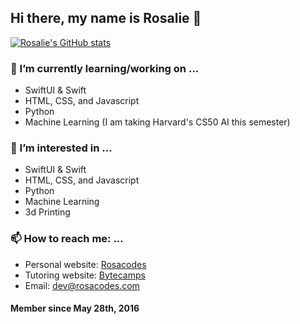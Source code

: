 ## Hi there, my name is Rosalie 👋

[![Rosalie's GitHub stats](https://github-readme-stats.vercel.app/api?username=RosalieWessels&show_icons=true)](https://github.com/anuraghazra/github-readme-stats)

### 🌱 I’m currently learning/working on ...
- SwiftUI & Swift
- HTML, CSS, and Javascript
- Python
- Machine Learning (I am taking Harvard's CS50 AI this semester)

### 👀 I’m interested in ...
- SwiftUI & Swift
- HTML, CSS, and Javascript
- Python
- Machine Learning
- 3d Printing

### 📫 How to reach me: ...
- Personal website: [Rosacodes](https://rosacodes.com)
- Tutoring website: [Bytecamps](https://www.bytecamps.com)
- Email: dev@rosacodes.com

#### Member since May 28th, 2016

<!--
**RosalieWessels/RosalieWessels** is a ✨ _special_ ✨ repository because its `README.md` (this file) appears on your GitHub profile.

Here are some ideas to get you started:

- 🔭 I’m currently working on ...
- 🌱 I’m currently learning ...
- 👯 I’m looking to collaborate on ...
- 🤔 I’m looking for help with ...
- 💬 Ask me about ...
- 📫 How to reach me: ...
- 😄 Pronouns: ...
- ⚡ Fun fact: ...
-->
